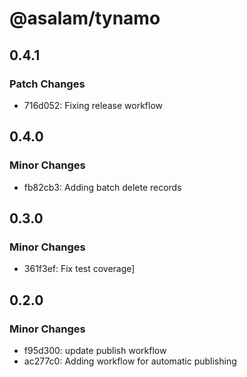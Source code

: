 # @asalam/tynamo

## 0.4.1

### Patch Changes

- 716d052: Fixing release workflow

## 0.4.0

### Minor Changes

- fb82cb3: Adding batch delete records

## 0.3.0

### Minor Changes

- 361f3ef: Fix test coverage]

## 0.2.0

### Minor Changes

- f95d300: update publish workflow
- ac277c0: Adding workflow for automatic publishing
